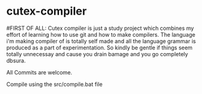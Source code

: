 # cutex-compiler

#FIRST OF ALL:
Cutex compiler is just a study project which combines my effort of learning how to use git and how to make compilers. The language i'm making compiler of is totally self made and all the language grammar is produced as a part of experimentation. So kindly be gentle if things seem totally unnecessay and cause you drain bamage and you go completely dbsura.
  
  All Commits are welcome.
  
  
  Compile using the src/compile.bat file
